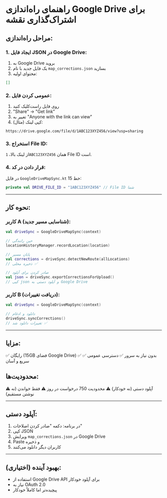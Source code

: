# راهنمای راه‌اندازی Google Drive برای اشتراک‌گذاری نقشه

## مراحل راه‌اندازی:

### 1. ایجاد فایل JSON در Google Drive:
1. به Google Drive بروید
2. یک فایل جدید با نام `map_corrections.json` بسازید
3. محتوای اولیه:
```json
[]
```

### 2. عمومی کردن فایل:
1. روی فایل راست‌کلیک کنید
2. "Share" → "Get link"
3. تغییر به "Anyone with the link can view"
4. کپی لینک (مثال):
```
https://drive.google.com/file/d/1ABC123XYZ456/view?usp=sharing
```

### 3. استخراج File ID:
از لینک بالا، `1ABC123XYZ456` همان File ID است.

### 4. قرار دادن در کد:
در فایل `GoogleDriveMapSync.kt` خط 15:
```kotlin
private val DRIVE_FILE_ID = "1ABC123XYZ456" // File ID شما
```

---

## نحوه کار:

### کاربر A (شناسایی مسیر جدید):
```kotlin
val driveSync = GoogleDriveMapSync(context)

// حین رانندگی
locationHistoryManager.recordLocation(location)

// پایان مسیر
val corrections = driveSync.detectNewRoute(allLocations)
// ذخیره محلی ✅

// صادر کردن برای آپلود
val json = driveSync.exportCorrectionsForUpload()
// کپی json و آپلود دستی به Google Drive
```

### کاربر B (دریافت تغییرات):
```kotlin
val driveSync = GoogleDriveMapSync(context)

// دانلود و ادغام
driveSync.syncCorrections()
// تغییرات دانلود شد ✅
```

---

## مزایا:
✅ رایگان (15GB فضای Google Drive)
✅ بدون نیاز به سرور
✅ دسترسی عمومی
✅ سریع و آسان

## محدودیت‌ها:
⚠️ آپلود دستی (نه خودکار)
⚠️ محدودیت 750 درخواست در روز
⚠️ فقط خواندن (نه نوشتن مستقیم)

---

## آپلود دستی:
1. در برنامه: دکمه "صادر کردن اصلاحات"
2. کپی JSON
3. ویرایش `map_corrections.json` در Google Drive
4. Paste و ذخیره
5. کاربران دیگر دانلود می‌کنند

---

## بهبود آینده (اختیاری):
- استفاده از Google Drive API برای آپلود خودکار
- نیاز به OAuth 2.0
- پیچیده‌تر اما کاملاً خودکار
